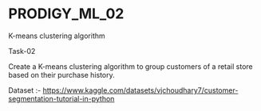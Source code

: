 # PRODIGY_ML_02

K-means clustering algorithm

Task-02

Create a K-means clustering algorithm to group customers of a retail store based on their purchase history.

Dataset :- https://www.kaggle.com/datasets/vjchoudhary7/customer-segmentation-tutorial-in-python
